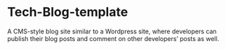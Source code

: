 # Tech-Blog-template
A CMS-style blog site similar to a Wordpress site, where developers can publish their blog posts and comment on other developers’ posts as well.
